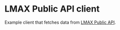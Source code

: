 LMAX Public API client
======================

Example client that fetches data from [LMAX Public API](https://docs.lmax.com/public-data-api/).